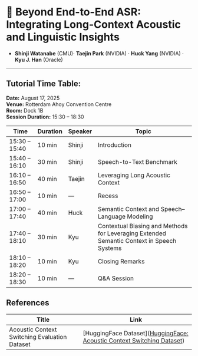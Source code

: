 # 📜 Beyond End-to-End ASR: Integrating Long-Context Acoustic and Linguistic Insights  

- **Shinji Watanabe** (CMU)· **Taejin Park** (NVIDIA) · **Huck Yang** (NVIDIA) · **Kyu J. Han** (Oracle)  



---

## Tutorial Time Table:
**Date:** August 17, 2025  
**Venue:** Rotterdam Ahoy Convention Centre  
**Room:** Dock 1B  
**Session Duration:** 15:30 – 18:30  

| **Time**      | **Duration** | **Speaker** | **Topic**                                                                                          |
|---------------|--------------|-------------|----------------------------------------------------------------------------------------------------|
| 15:30 – 15:40 | 10 min   | Shinji      | Introduction                                                                                       |
| 15:40 – 16:10 | 30 min   | Shinji      | Speech-to-Text Benchmark                                                                           |
| 16:10 – 16:50 | 40 min   | Taejin      | Leveraging Long Acoustic Context                                                                   |
| 16:50 – 17:00 | 10 min   | —           | Recess                                                                                             |
| 17:00 – 17:40 | 40 min   | Huck        | Semantic Context and Speech–Language Modeling                                                      |
| 17:40 – 18:10 | 30 min   | Kyu         | Contextual Biasing and Methods for Leveraging Extended Semantic Context in Speech Systems          |
| 18:10 – 18:20 | 10 min   | Kyu         | Closing Remarks                                                                                    |
| 18:20 – 18:30 | 10 min   | —           | Q&A Session                                                                                        |



##  References
| Title | Link |
|-------|-------------|
| Acoustic Context Switching Evaluation Dataset | [HuggingFace Dataset]([HuggingFace: Acoustic Context Switching Dataset](https://huggingface.co/datasets/taejinp/acoustic_context_switching)) |



